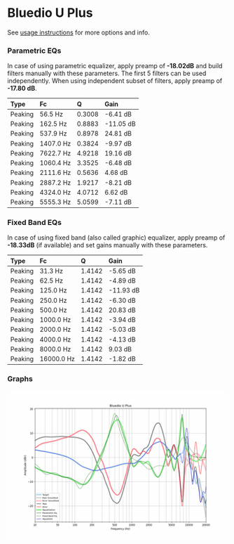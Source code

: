 # Bluedio U Plus
See [usage instructions](https://github.com/jaakkopasanen/AutoEq#usage) for more options and info.

### Parametric EQs
In case of using parametric equalizer, apply preamp of **-18.02dB** and build filters manually
with these parameters. The first 5 filters can be used independently.
When using independent subset of filters, apply preamp of **-17.80 dB**.

| Type    | Fc        |      Q | Gain      |
|:--------|:----------|:-------|:----------|
| Peaking | 56.5 Hz   | 0.3008 | -6.41 dB  |
| Peaking | 162.5 Hz  | 0.8883 | -11.05 dB |
| Peaking | 537.9 Hz  | 0.8978 | 24.81 dB  |
| Peaking | 1407.0 Hz | 0.3824 | -9.97 dB  |
| Peaking | 7622.7 Hz | 4.9218 | 19.16 dB  |
| Peaking | 1060.4 Hz | 3.3525 | -6.48 dB  |
| Peaking | 2111.6 Hz | 0.5636 | 4.68 dB   |
| Peaking | 2887.2 Hz | 1.9217 | -8.21 dB  |
| Peaking | 4324.0 Hz | 4.0712 | 6.62 dB   |
| Peaking | 5555.3 Hz | 5.0599 | -7.11 dB  |

### Fixed Band EQs
In case of using fixed band (also called graphic) equalizer, apply preamp of **-18.33dB**
(if available) and set gains manually with these parameters.

| Type    | Fc         |      Q | Gain      |
|:--------|:-----------|:-------|:----------|
| Peaking | 31.3 Hz    | 1.4142 | -5.65 dB  |
| Peaking | 62.5 Hz    | 1.4142 | -4.89 dB  |
| Peaking | 125.0 Hz   | 1.4142 | -11.93 dB |
| Peaking | 250.0 Hz   | 1.4142 | -6.30 dB  |
| Peaking | 500.0 Hz   | 1.4142 | 20.83 dB  |
| Peaking | 1000.0 Hz  | 1.4142 | -3.94 dB  |
| Peaking | 2000.0 Hz  | 1.4142 | -5.03 dB  |
| Peaking | 4000.0 Hz  | 1.4142 | -4.13 dB  |
| Peaking | 8000.0 Hz  | 1.4142 | 9.03 dB   |
| Peaking | 16000.0 Hz | 1.4142 | -1.82 dB  |

### Graphs
![](./Bluedio%20U%20Plus.png)